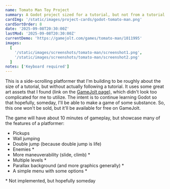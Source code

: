 ```yaml
---
name: Tomato Man Toy Project
summary: A Godot project sized for a tutorial, but not from a tutorial
cardImg: '/static/images/project-cards/godot-tomato-man.png'
cardSortOrder: 8
date: '2025-09-08T20:30:00Z'
lastMod: '2025-09-08T20:30:00Z'
currentDemo: 'https://gamejolt.com/games/tomato-man/1011995'
images:
  [
    '/static/images/screenshots/tomato-man/screenshot1.png',
    '/static/images/screenshots/tomato-man/screenshot2.png'
  ]
notes: ['Keyboard required']
---
```


This is a side-scrolling platformer that I'm building to be roughly about the size of a tutorial, but without actually
following a tutorial. It uses some great art assets that I found (link on the [GameJolt page][1]), which didn't look too
complicated for me to utilize. The intent is to continue learning Godot so that hopefully, someday, I'll be able to make
a game of some substance. So, this one won't be sold, but it'll be available for free on GameJolt.

The game will have about 10 minutes of gameplay, but showcase many of the features of a platformer:

- Pickups
- Wall jumping
- Double jump (because double jump is life)
- Enemies \*
- More maneuverability (slide, climb) \*
- Multiple levels \*
- Parallax background (and more graphics generally) \*
- A simple menu with some options \*

\* Not implemented, but hopefully someday

[1]: https://gamejolt.com/games/tomato-man/1011995
